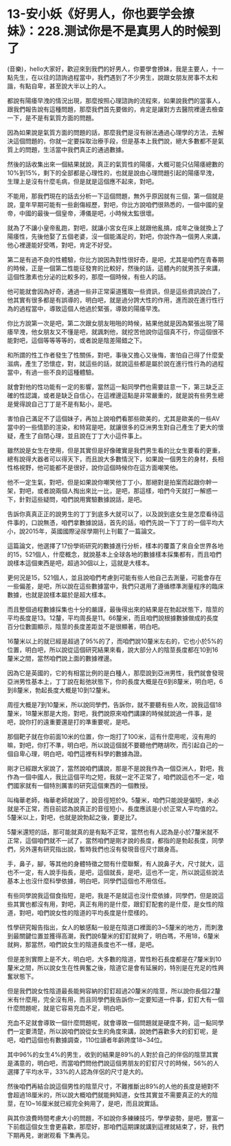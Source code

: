 # 13-安小妖《好男人，你也要学会撩妹》：228.测试你是不是真男人的时候到了

(音樂)，hello大家好，歡迎來到我們的好男人，你要學會撩妹，我是主要人，十一點先生，在以往的諮詢過程當中，我們遇到了不少男生，說跟女朋友房事不太和諧，有點自卑，甚至說大半以上的人。

都說有陽痿早洩的情況出現，那麼按照心理諮詢的流程來，如果說我們的當事人，跟我們報告說有這種問題，那麼我們首先要做的，肯定是讓對方去醫院裡邊去檢查一下，是不是有氣質方面的問題。

因為如果說是氣質方面的問題的話，那麼我們是沒有辦法通過心理學的方法，去解決這個問題的，你就一定要採取治療手段，但是基本上我們說，絕大多數都不是氣質上的問題，生活當中我們真正的通過數據。

然後的話收集出來一個結果就說，真正的氣質性的陽痿，大概可能只佔陽痿總數的10%到15%，剩下的全部都是心理性的，也就是說由心理問題引起的陽痿早洩，生理上是沒有什麼毛病，但是就是這個應不起來，對吧。

不能用，那我們現在的話去分析一下這個問題，無外乎原因就有三個，第一個就是說，童年早期可能有一些創傷經歷，對吧，你比方說咱們很熟悉的，一個中國的皇帝，中國的最後一個皇帝，溥儀是吧，小時候太監很壞。

就為了不讓小皇帝亂跑，對吧，就讓小宮女在床上就跟他亂搞，成年之後就換上了陽痿性，先後他娶了五個老婆，沒一個能滿足的，對吧，你說作為一個男人來講，他心裡邊能好受嗎，對吧，肯定不好受。

第二是有過不良的性體驗，你比方說因為對性很好奇，是吧，尤其是咱們在青春期的時候，正是一個第二性能征發育的比較好，然後的話，這體內的就男孩子來講，這個性激素也分泌的比較多的，那麼一個時候，有些人的話。

他可能就會因為好奇，通過一些非正常渠道獲取一些資訊，但是這些資訊說白了，他其實有很多都是有誤導的，明白吧，就是過分誇大性的作用，進而說在進行性行為的過程當中，導致這個人他過於緊張，導致的陽痿早洩。

你比方說第一次是吧，第二次跟女朋友啪啪的時候，結果他就是因為緊張出現了陽痿早洩，他女朋友又不懂是吧，就諷刺他，就挖苦他說你這個真不行，你這個很不能對吧，這個等等等等的，或者說是陰差陽錯之下。

和所謂的性工作者發生了性關係，對吧，事後又擔心又後悔，害怕自己得了什麼愛滋病，產生了恐懷症，對，就這些的話，就說這些都是屬於說在進行性行為的過程當中，有過一些不良的這種體驗。

就會對他的性功能有一定的影響，當然這一點同學們也需要註意一下，第三缺乏正確的性認識，或者是缺乏自信心，在這裡邊這點是非常嚴重的，就是說有些男生總是覺得說自己丁丁是不是有點小，是吧。

害怕自己滿足不了這個妹子，再加上說咱們看那些歐美的，尤其是歐美的一些AV當中的一些情節的渲染，和特寫是吧，就讓很多的亞洲男生對自己產生了更大的懷疑，產生了自閉心理，並且說在丁丁大小這件事上。

雖然說是女生在使用，但是其實但是好像確實是我們男生看的比女生要看的更重，總有說得大器者可以得天下，而且說大多數情況下，如果說一個男生的身材，長相性格視野，他可能都不是很好，說你這個時候你在這方面嘲笑他。

他不一定生氣，對吧，但是如果說你嘲笑他丁丁小，那絕對是拍案而起跟你幹一架，對吧，或者說兩個人掏出來比一比，是吧，那這樣，咱們今天就打一解惑一下，針對這些疑問，咱們說用實驗數據說話，是吧。

告訴你真真正正的說男生的丁丁到底多大就可以了，以及說到底女生是怎麼看待這件事的，口說無憑，咱們拿數據說話，首先的話，咱們先說一下丁丁的一個平均大小，說2015年，英國國際泌尿學期刊上刊載了一篇論文。

這篇論文，他選擇了17份學術研究的數據進行分析，樣本的覆蓋了來自全世界各地的15，521個人，什麼概念，就說基本上全球各地的數據樣本採集都有，而且咱們說樣本這個東西是吧，超過30個以上，這就是大樣本。

更何況是15，521個人，並且說咱們考慮到可能有些人他自己去測量，可能會存在一些偏差，是吧，所以說在這些數據當中，我們只選用了遵循標準測量程序的臨床數據，也就是說樣本屬於是超大樣本。

而且整個過程數據採集也十分的嚴謹，最後得出來的結果是在勃起狀態下，陰莖的平均長度是13。12釐，平均周長是11。66釐米，而且咱們說根據數據做成的長度百分位數圖顯示，陰莖的長度差距並不是很顯著，明白吧。

16釐米以上的就已經是超過了95%的了，而咱們說10釐米左右的，它也小於5%的位置，明白吧，所以說從這個研究結果來看，說大部分人的陰莖長度都在10到16釐米之間，當然咱們說上面的數據裡邊。

因為它是英國的，它的有相當比例的是白種人，那麼說到亞洲男性，我們就會發現亞洲男性基本上，丁丁說在鬆弛狀態下，你的長度大概是在6到8釐米，明白吧，6到8釐米，勃起長度大概是10到12釐米。

周徑大概是7到10釐米，所以說同學們，告訴你，就不要聽有些人吹，說我這個18釐米，18釐米那是大炮，對吧，我們說原來咱們講課的時候就說過一件事，是吧，說你打的遠重要還是打的準重要呢，是吧。

那個靶子就在你前面10米的位置，你一炮打了100米，這有什麼用呢，沒有用的嘛，對吧，你打不準，明白吧，所以說這個就不要聽他們瞎胡吹，而引起自己的一個自卑心理，明白吧，咱們這裡有科學的數據為證。

剛才已經跟大家說了，當然說咱們講說，那是不是說我作為一個亞洲人，對吧，我作為一個中國人，我比這個平均之短，我就一定不正常了，咱們說這也不一定，咱們國家就有一個特別厲害的研究這個東西的一個教授。

叫梅華老師，梅華老師就說了，說音徑短於9。5釐米，咱們只能說是偏短，未必就是不正常，而目前認為說真正的音徑短小，長度應該是小於正常人平均值的2。5釐米以上，對吧，也就是說勃起之後，要是比7。

5釐米還短的話，那可能就真的是有點不正常，當然也有人認為是小於7釐米就不正常，這個咱們就不一試了，當然咱們是剛才說的長度，都指的是勃起長度，同學們，另外還有研究指出說，暫時我們也沒有發現音徑尺寸跟身高。

手，鼻子，腳，等其他的身體特徵之間有什麼聯繫，有人說鼻子大，尺寸就大，這也不一定，有人說手指長，是吧，這個就長，是吧，這也不一定，所以說這些說法基本上也沒什麼科學依據，明白吧，同學們這個也不用信任。

有些同學說我這個食指短，是吧，我是不是就這也沒什麼依據，同學們，但是說這些其實也都沒有用，對吧，真正有用的是什麼，跟釘釘配套的是什麼，是女性的陰道，對吧，咱們說女性的陰道的平均長度是什麼樣的。

性學研究報告指出，女人的敏感點一般是在陰道口裡面的3~5釐米的地方，而刺激到最關鍵位置並獲得高潮，我們說6釐米的釘釘就夠了，明白嗎，不用18，6釐米就夠，那當然，咱們說女生的陰道長度也不一樣，是吧。

但是差別實際上是不大，明白吧，大多數的陰道，胃性粉石長度都是在7釐米到10釐米之間，所以說女生在性興奮之後，陰道它是會有延展的，特別是在充足的性興奮狀態下。

但是我們說女性陰道最長能夠容納的釘釘超過20釐米的陰莖，所以說你長個22釐米有什麼用，完全沒有用，而且同學們我告訴你一定要知道一件事，釘釘大有一個什麼問題呢，就是它容易充血不足，明白吧。

充血不足就會導致一個什麼問題呢，就會導致一個問題就是硬度不夠，這一點同學們一定要清楚，所以說咱們說從女生的角度來講，說她們喜歡多大的釘釘呢，是吧，咱們這個也有數據調查，110位讀者年齡跨度18~34位。

其中96%的女生4%的男生，收到的結果是89%的人對於自己的伴侶的陰莖其實是滿意的，明白吧，而當咱們問他們說這個男朋友的釘釘尺寸的時候，56%的人選擇了平均水平，33%的人認為伴侶的尺寸是大的。

然後咱們再結合說這個男性的陰莖尺寸，不難推斷出89%的人他的長度是絕對不會超過18厘米的，所以說大概咱們就能夠知道，女性其實並不需要真正的大的陰莖，在10~16厘米就已經完全夠用了，是吧，而且說實話。

與其你浪費時間考慮大小的問題，不如說你多練練技巧，學學姿勢，是吧，豐富一下前戲這個女生會更喜歡，那麼好，那咱們這期課就講到這裡就結束了，好，我們下期再見，谢谢观看 下集再见。

